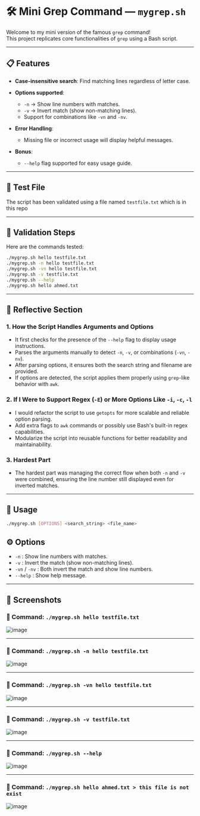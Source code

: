 # 🛠️ Mini Grep Command — `mygrep.sh`

Welcome to my mini version of the famous `grep` command!  
This project replicates core functionalities of `grep` using a Bash script.

---

## 📋 Features

- **Case-insensitive search**: Find matching lines regardless of letter case.
- **Options supported**:
  - `-n` → Show line numbers with matches.
  - `-v` → Invert match (show non-matching lines).
  - Support for combinations like `-vn` and `-nv`.

- **Error Handling**:
  - Missing file or incorrect usage will display helpful messages.

- **Bonus**:
  - `--help` flag supported for easy usage guide.

---

## 📂 Test File

The script has been validated using a file named `testfile.txt` which is in this repo

---

## 🧪 Validation Steps

Here are the commands tested:

```bash
./mygrep.sh hello testfile.txt
./mygrep.sh -n hello testfile.txt
./mygrep.sh -vn hello testfile.txt
./mygrep.sh -v testfile.txt
./mygrep.sh --help
./mygrep.sh hello ahmed.txt

```

---

 
## 🧠 Reflective Section

### 1. How the Script Handles Arguments and Options

- It first checks for the presence of the `--help` flag to display usage instructions.
- Parses the arguments manually to detect `-n`, `-v`, or combinations (`-vn`, `-nv`).
- After parsing options, it ensures both the search string and filename are provided.
- If options are detected, the script applies them properly using `grep`-like behavior with `awk`.

### 2. If I Were to Support Regex (`-E`) or More Options Like `-i`, `-c`, `-l`

- I would refactor the script to use `getopts` for more scalable and reliable option parsing.
- Add extra flags to `awk` commands or possibly use Bash's built-in regex capabilities.
- Modularize the script into reusable functions for better readability and maintainability.

### 3. Hardest Part

- The hardest part was managing the correct flow when both `-n` and `-v` were combined, ensuring the line number still displayed even for inverted matches.

---

## 📜 Usage

```bash
./mygrep.sh [OPTIONS] <search_string> <file_name>
```
## ⚙️ Options

- `-n` : Show line numbers with matches.
- `-v` : Invert the match (show non-matching lines).
- `-vn` / `-nv` : Both invert the match and show line numbers.
- `--help` : Show help message.

---

## 📸 Screenshots

### 🔹 Command: `./mygrep.sh hello testfile.txt`
![image](https://github.com/user-attachments/assets/becaf57c-4f10-4fef-b1b2-6b71ed57c706)

---

### 🔹 Command: `./mygrep.sh -n hello testfile.txt`
![image](https://github.com/user-attachments/assets/943be2e7-cf13-4d6b-b6d1-5254060a2445)

---

### 🔹 Command: `./mygrep.sh -vn hello testfile.txt`
![image](https://github.com/user-attachments/assets/5a12d72c-87e9-44aa-9d51-b89b460edb0e)

---

### 🔹 Command: `./mygrep.sh -v testfile.txt`
![image](https://github.com/user-attachments/assets/0bcc8b1d-7dc8-4fa8-9bbf-3d6bf35fbc62)

---

### 🔹 Command: `./mygrep.sh --help`
![image](https://github.com/user-attachments/assets/0a206344-ec24-4eae-8133-208c09606a6c)

---

### 🔹 Command: `./mygrep.sh hello ahmed.txt > this file is not exist`
![image](https://github.com/user-attachments/assets/31c8891a-8749-4dc4-8f2b-a7ec068eb612)


  

 
 






